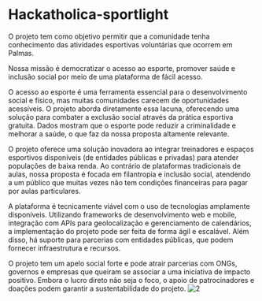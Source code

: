 # Hackatholica-sportlight
O projeto tem como objetivo permitir que a comunidade tenha conhecimento das atividades esportivas voluntárias que ocorrem em Palmas. 

Nossa missão é democratizar o acesso ao esporte, promover saúde e inclusão social por meio de uma plataforma de fácil acesso.

O acesso ao esporte é uma ferramenta essencial para o desenvolvimento social e físico, mas muitas comunidades carecem de oportunidades acessíveis. O projeto aborda diretamente essa lacuna, oferecendo uma solução para combater a exclusão social através da prática esportiva gratuita. Dados mostram que o esporte pode reduzir a criminalidade e melhorar a saúde, o que faz da nossa proposta altamente relevante.

O projeto oferece uma solução inovadora ao integrar treinadores e espaços esportivos disponíveis (de entidades públicas e privadas) para atender populações de baixa renda. Ao contrário de plataformas tradicionais de aulas, nossa proposta é focada em filantropia e inclusão social, atendendo a um público que muitas vezes não tem condições financeiras para pagar por aulas particulares.

A plataforma é tecnicamente viável com o uso de tecnologias amplamente disponíveis. Utilizando frameworks de desenvolvimento web e mobile, integração com APIs para geolocalização e gerenciamento de calendários, a implementação do projeto pode ser feita de forma ágil e escalável. Além disso, há suporte para parcerias com entidades públicas, que podem fornecer infraestrutura e recursos.

O projeto tem um apelo social forte e pode atrair parcerias com ONGs, governos e empresas que queiram se associar a uma iniciativa de impacto positivo. Embora o lucro direto não seja o foco, o apoio de patrocinadores e doações podem garantir a sustentabilidade do projeto.
![2](https://github.com/user-attachments/assets/6cbc8998-864a-406a-bd65-db72feeea918)
